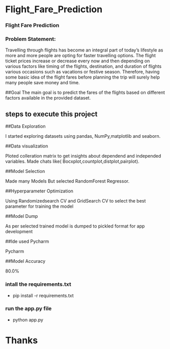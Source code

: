 # Flight_Fare_Prediction
### Flight Fare Prediction
### Problem Statement:
Travelling through flights has become an integral part of today’s lifestyle as more and more people are opting for faster travelling options. The flight ticket prices increase or decrease every now and then depending on various factors like timing of the flights, destination, and duration of flights various occasions such as vacations or festive season. Therefore, having some basic idea of the flight fares before planning the trip will surely help many people save money and time.

##Goal
The main goal is to predict the fares of the flights based on different factors available in the provided dataset.

## steps to execute this project
##Data Exploration

I started exploring datasets using pandas, NumPy,matplotlib and seaborn.

##Data visualization

Ploted colleration matrix to get insights about dependend and independed variables. Made chats like( Bocxplot,countplot,distplot,pairplot).

##Model Selection

Made many Models But selected RandomForest Regressor.

##Hyperparameter Optimization

Using Randomizedsearch CV and GridSearch CV to select the best parameter for training the model

##Model Dump

As per selected trained model is dumped to pickled format for app development

##Ide used Pycharm

Pycharm

##Model Accuracy

80.0%

### intall the requirements.txt
- pip install -r requirements.txt

### run the app.py file
- python app.py


# Thanks 
